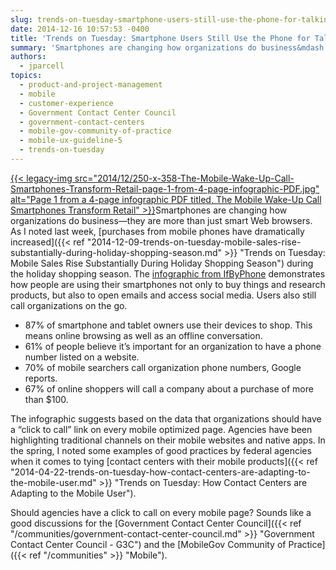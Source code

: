 ```yaml
---
slug: trends-on-tuesday-smartphone-users-still-use-the-phone-for-talking
date: 2014-12-16 10:57:53 -0400
title: 'Trends on Tuesday: Smartphone Users Still Use the Phone for Talking'
summary: 'Smartphones are changing how organizations do business&mdash;they are more than just smart Web browsers. As I noted last week, purchases from mobile phones have dramatically increased during the holiday shopping season. The infographic from IfByPhone demonstrates how people are using'
authors:
  - jparcell
topics:
  - product-and-project-management
  - mobile
  - customer-experience
  - Government Contact Center Council
  - government-contact-centers
  - mobile-gov-community-of-practice
  - mobile-ux-guideline-5
  - trends-on-tuesday
---
```


[{{< legacy-img src="2014/12/250-x-358-The-Mobile-Wake-Up-Call-Smartphones-Transform-Retail-page-1-from-4-page-infographic-PDF.jpg" alt="Page 1 from a 4-page infographic PDF titled, The Mobile Wake-Up Call Smartphones Transform Retail" >}}](http://pub-ifbyphone-com.wpengine.netdna-cdn.com/wp-content/uploads/2014/12/Mobile-Impact-6.pdf)Smartphones are changing how organizations do business—they are more than just smart Web browsers. As I noted last week, [purchases from mobile phones have dramatically increased]({{< ref "2014-12-09-trends-on-tuesday-mobile-sales-rise-substantially-during-holiday-shopping-season.md" >}} "Trends on Tuesday: Mobile Sales Rise Substantially During Holiday Shopping Season") during the holiday shopping season. The [infographic from IfByPhone](http://pub-ifbyphone-com.wpengine.netdna-cdn.com/wp-content/uploads/2014/12/Mobile-Impact-6.pdf) demonstrates how people are using their smartphones not only to buy things and research products, but also to open emails and access social media. Users also still call organizations on the go.

  * 87% of smartphone and tablet owners use their devices to shop. This means online browsing as well as an offline conversation.
  * 61% of people believe it&#8217;s important for an organization to have a phone number listed on a website.
  * 70% of mobile searchers call organization phone numbers, Google reports.
  * 67% of online shoppers will call a company about a purchase of more than $100.

The infographic suggests based on the data that organizations should have a &#8220;click to call&#8221; link on every mobile optimized page. Agencies have been highlighting traditional channels on their mobile websites and native apps. In the spring, I noted some examples of good practices by federal agencies when it comes to tying [contact centers with their mobile products]({{< ref "2014-04-22-trends-on-tuesday-how-contact-centers-are-adapting-to-the-mobile-user.md" >}} "Trends on Tuesday: How Contact Centers are Adapting to the Mobile User").

Should agencies have a click to call on every mobile page? Sounds like a good discussions for the [Government Contact Center Council]({{< ref "/communities/government-contact-center-council.md" >}} "Government Contact Center Council - G3C") and the [MobileGov Community of Practice]({{< ref "/communities" >}} "Mobile").

